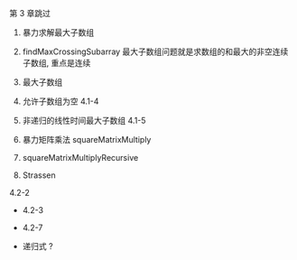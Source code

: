 
第 3 章跳过

1. 暴力求解最大子数组
   
2. findMaxCrossingSubarray
最大子数组问题就是求数组的和最大的非空连续子数组, 重点是连续

3. 最大子数组

4. 允许子数组为空
4.1-4

5. 非递归的线性时间最大子数组
4.1-5

6. 暴力矩阵乘法 squareMatrixMultiply

7. squareMatrixMultiplyRecursive

8. Strassen

4.2-2 

* 4.2-3
    
* 4.2-7

* 递归式 ?